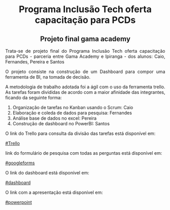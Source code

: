 <html>
    <head><h1 align="center"> Programa Inclusão Tech oferta capacitação para PCDs </h1>
        <h2 align="center"> Projeto final gama academy</h2>
    </head>
    <body><p align="justify"> Trata-se de projeto final do  Programa Inclusão Tech oferta capacitação para PCDs - parceria entre Gama Academy e Ipiranga - dos alunos: Caio, Fernandes, Pereira e Santos
</p>
    <p align="justify"> O projeto consiste na construção de um Dashboard para compor uma ferramenta de BI, na tomada de decisão.
</p>
    <p align="justify">A metodologia de trabalho adotada foi a ágil com o uso da ferramenta trello. As tarefas foram divididas de acordo com a maior afinidade das integrantes, ficando da seguinte forma:
</p>
    <ol>
        <li>Organização de tarefas no Kanban usando o Scrum: Caio
</li>
        <li>Elaboração e coleda de dados para pesquisa: Fernandes
</li>
        <li>Análise base de dados no excel: Pereira
</li>
        <li> Construção de dashboard no PowerBI: Santos

 </li>
    </ol>
    <p align="justify">O link do Trello para consulta da divisão das tarefas está disponível em: 
</p>
    <a href="#">#Trello</a>
    <p align="justify"> link do formulário de pesquisa com todas as perguntas está disponível em: </p>
    <a href="#">#googleforms</a>
    <p align="justify">O link do dashboard está disponível em:</p>
    <a href="#">#dashboard</a>
    <br>
    <p align="justify">O link com a apresentação está disponível em:
</p>   <a href="#">#powerpoint</a>

</body>
</html>
